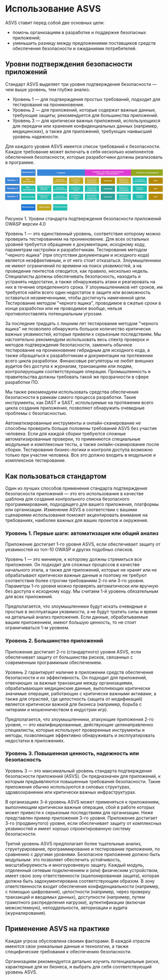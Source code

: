 # Использование ASVS

ASVS ставит перед собой две основных цели:

* помочь организациям в разработке и поддержке безопасных приложений;
* уменьшить разницу между предложениями поставщиков средств обеспечения безопасности и ожиданиями потребителей.

## Уровни подтверждения безопасности приложений

Стандарт ASVS выделяет три уровня подтверждения безопасности — чем выше уровень, тем глубже анализ.

* Уровень 1 — для подтверждения простых требований, подходит для тестирования на проникновение.
* Уровень 2 — для приложений, которые содержат важные данные, требующие защиты; рекомендуется для большинства приложений.
* Уровень 3 — для критически важных приложений, использующихся для передачи или хранения конфиденциальных данных (например, медицинских), а также для приложений, требующих наивысший уровень надежности.

Для каждого уровня ASVS имеется список требований к безопасности. Каждое требование может включать в себя несколько компонентов обеспечения безопасности, которые разработчики должны реализовать в программе.

![ASVS Levels](../images/asvs_40_levels.png)

Рисунок 1. Уровни стандарта подтверждения безопасности приложений OWASP версии 4.0

Уровень 1 — это единственный уровень, соответствие которому можно проверить тестированием на проникновение. Для всех остальных уровней требуется обращение к документации, исходному коду, параметрам настройки и разработчикам. Тестирование методом "черного ящика" (при отсутствии документации и исходного кода) является неэффективным, и от него стоит отказаться. Злоумышленники не имеют ограничений по времени на поиск уязвимостей, а на проведение пентестов отводится, как правило, несколько недель. Специалисты должны обеспечивать безопасность, находить и устранять недостатки, а также обнаруживать атаки и реагировать на них в течение определенного срока. У злоумышленников нет сроков, им требуется найти всего один недостаток в защите или возможность оставаться незамеченными, чтобы достигнуть намеченной цели. Тестирование методом "черного ящика", проводимое в сжатые сроки в конце разработки или не проводимое вообще, нельзя противопоставлять потенциальным угрозам.

За последние тридцать с лишним лет тестирование методом "черного ящика" не позволило обнаружить большое количество критически важных уязвимостей, которые привели к серьезным последствиям. Мы настоятельно рекомендуем использовать весь спектр проверок и методов подтверждения безопасности, заменить обычное тестирование на проникновение гибридным для исходного кода, а также обращаться к разработчикам и документации на протяжении всего цикла разработки. Финансовые регуляторы не любят внешних аудитов без доступа к журналам, транзакциям или людям, контролирующим соответствующие операции. Промышленность и правительства должны требовать такой же прозрачности в сфере разработки ПО.

Мы также рекомендуем использовать средства обеспечения безопасности в рамкам самого процесса разработки. Такие инструменты, как DAST и SAST, используемые на протяжении всего цикла создания приложения, позволяют обнаружить очевидные проблемы с безопасностью.

Автоматизированные инструменты и онлайн-сканирование не способны проверить больше половины требований ASVS без участия человека. Если для каждой сборки требуются сложные автоматизированные проверки, то применяются специальные модульные и комплексные тесты, а также онлайн-сканирование после сборки. Тестирование бизнес-логики и контроля доступа возможно только при участии человека. Все это должно входить в модульное и комплексное тестирование.

## Как пользоваться стандартом

Один из лучших способов применения стандарта подтверждения безопасности приложений — это его использование в качестве шаблона для создания контрольного списка безопасного программирования, подходящего для вашего приложения, платформы или организации. Изменение ASVS в соответствии с вашими сценариями использования поможет акцентировать внимание на требованиях, наиболее важных для ваших проектов и окружения.

### Уровень 1. Первые шаги: автоматизация или общий анализ

Приложение достигает 1-го уровня ASVS, если обеспечивает защиту от уязвимостей из топ-10 OWASP и других подобных списков.

Уровень 1 — это минимум, к которому должны стремиться все приложения. Он подходит для сложных процессов в качестве начального этапа, а также для приложений, которые не хранят или не обрабатывают критически важные данные и поэтому не требуют соответствия более строгим требованиям 2-го или 3-го уровня. Параметры 1-го уровня можно проверять автоматически или вручную без доступа к исходному коду. Мы считаем 1-й уровень обязательным для всех приложений.

Предполагается, что злоумышленники будут искать очевидные и простые в эксплуатации уязвимости, а не будут тратить силы и время на детальный анализ приложения. Если данные, обрабатываемые вашим приложением, имеют большую ценность, то не стоит ограничиваться 1-м уровнем.

### Уровень 2. Большинство приложений

Приложение достигает 2-го (стандартного) уровня ASVS, если обеспечивает защиту от большинства рисков, связанных с современным программным обеспечением.

Уровень 2 гарантирует наличие в приложении средств обеспечения безопасности и их эффективность. Он подходит для приложений, отвечающих за важные транзакции между организациями, обрабатывающих медицинские данные, выполняющих критически значимые операции, работающих с критически важными активами, а также для отраслей, где целостность (защита от модификаций) является критически важной для бизнеса (например, борьба с читерами и мошенничеством в индустрии игр).

Предполагается, что злоумышленники, атакующие приложения 2-го уровня, — это квалифицированные, действующие целенаправленно специалисты, которые используют проверенные инструменты и методы, позволяющие эффективно обнаруживать и эксплуатировать недостатки в приложениях.

### Уровень 3. Повышенная ценность, надежность или безопасность

Уровень 3 — это максимальный уровень стандарта подтверждения безопасности приложений (ASVS). Он предназначен для приложений, к которым предъявляются повышенные требования безопасности. Такие приложения обычно используются в силовых структурах, здравоохранении или критически важных инфраструктурах.

В организациях 3-й уровень ASVS может применяться к приложениям, выполняющим критически важные операции, сбой в работе которых может привести к серьезным последствиям для организации. Ниже представлен пример приложения 3-го уровня. Приложение достигает 3-го (продвинутого) уровня, если обеспечивает защиту от комплексных уязвимостей и имеет хорошо спроектированную систему безопасности.

Третий уровень ASVS предполагает более тщательные анализ, структурирование, программирование и тестирование приложения, по сравнению с другими уровнями. Безопасное приложение должно быть модульным: это позволяет обеспечить устойчивость, масштабируемость и многоуровневую защиту. Каждый модуль, отделенный сетевым подключением и (или) физическим устройством, имеет свою зону ответственности (эшелонированная защита), которая должна быть задокументирована соответствующим образом. В зону ответственности входит обеспечение конфиденциальности (например, с помощью шифрования), целостности (например, через проверку транзакций и вводимых данных), доступности (например, путем грамотного распределения нагрузки), аутентификации (включая межсистемную), неподдельности, авторизации и аудита (журналирования).

## Применение ASVS на практике

Каждая угроза обусловлена своими факторами. В каждой отрасли имеются свои уникальные данные и технологии, а также специфические требования к обеспечению безопасности.

Организациям рекомендуется детально изучить потенциальные риски, характерные для их бизнеса, и выбрать для себя соответствующий уровень ASVS.
